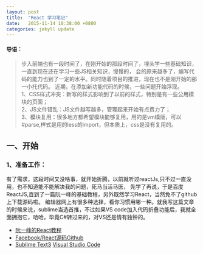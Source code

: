 ```yaml
---
layout: post
title:  "React 学习笔记"
date:   2015-11-14 10:38:00 +0800
categories: jekyll update
---
```


#### 导语：
> 步入前端也有一段时间了，在刚开始的那段时间了，埋头学一些基础知识，一直到现在还在学习一些JS相关知识，慢慢的，
会的原来越多了，编写代码的能力也到了一定的水平。同时随着项目的推进，现在也不是刚开始的那一小托代码。
近期，在添加新功能代码的时候，一些问题开始浮现。  
> 1、CSS样式冲突：新写的样式影响到了以前的样式，特别是有一些公用模块的页面；  
2、JS文件错乱：JS文件越写越多，管理起来开始有点费力了；  
3、模块复用：很多地方都希望模块能够复用，用的是vm模版，可以#parse,样式是用的less的import，但本质上，css是没有复用的。
 
## 一、开始

### 1、准备工作：
有了需求，这段时间又没啥事，就开始折腾，以前就听过reactJs,只不过一直没用，也不知道能不能解决我的问题，死马当活马医，
先学了再说，于是百度ReactJS,百到了一篇阮一峰的基础教程，另外既然学习React，当然免不了github上下载源码啦。
编辑器网上有很多种选择，看你习惯用哪一种。就我写这篇文章的时候来说，sublime当选首推，不过如果VS code加入代码折叠功能后，我就全面拥抱它，哈哈，毕竟C#转过来的，对VS还是情有独钟的。  

* [阮一峰的React教程](http://www.ruanyifeng.com/blog/2015/03/react.html)
* [Facebook/React源码Github](https://github.com/facebook/react)
* [Sublime Text3](http://www.sublimetext.com/) [Visual Studio Code](https://code.visualstudio.com/)
